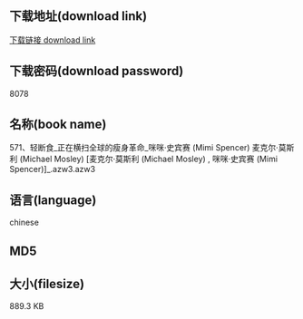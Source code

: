 ## 下载地址(download link)
[下载链接 download link](https://tutu365.netlify.app/?s=571%E3%80%81%E8%BD%BB%E6%96%AD%E9%A3%9F_%E6%AD%A3%E5%9C%A8%E6%A8%AA%E6%89%AB%E5%85%A8%E7%90%83%E7%9A%84%E7%98%A6%E8%BA%AB%E9%9D%A9%E5%91%BD_%E5%92%AA%E5%92%AA%C2%B7%E5%8F%B2%E5%AE%BE%E8%B5%9B+%28Mimi+Spencer%29+%E9%BA%A6%E5%85%8B%E5%B0%94%C2%B7%E8%8E%AB%E6%96%AF%E5%88%A9+%28Michael+Mosley%29+%5B%E9%BA%A6%E5%85%8B%E5%B0%94%C2%B7%E8%8E%AB%E6%96%AF%E5%88%A9+%28Michael+Mosley%29+%2C+%E5%92%AA%E5%92%AA%C2%B7%E5%8F%B2%E5%AE%BE%E8%B5%9B+%28Mimi+Spencer%29%5D_.azw3)

## 下载密码(download password)
8078

## 名称(book name)
571、轻断食_正在横扫全球的瘦身革命_咪咪·史宾赛 (Mimi Spencer) 麦克尔·莫斯利 (Michael Mosley) [麦克尔·莫斯利 (Michael Mosley) , 咪咪·史宾赛 (Mimi Spencer)]_.azw3.azw3

## 语言(language)
chinese

## MD5


## 大小(filesize)
889.3 KB
